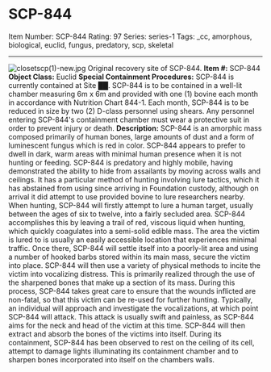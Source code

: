 # SCP-844
Item Number: SCP-844
Rating: 97
Series: series-1
Tags: _cc, amorphous, biological, euclid, fungus, predatory, scp, skeletal

---

![closetscp\(1\)-new.jpg](https://scp-wiki.wdfiles.com/local--files/scp-844/closetscp\(1\)-new.jpg)
Original recovery site of SCP-844.
**Item #:** SCP-844
**Object Class:** Euclid
**Special Containment Procedures:** SCP-844 is currently contained at Site ██. SCP-844 is to be contained in a well-lit chamber measuring 6m x 6m and provided with one (1) bovine each month in accordance with Nutrition Chart 844-1. Each month, SCP-844 is to be reduced in size by two (2) D-class personnel using shears.
Any personnel entering SCP-844's containment chamber must wear a protective suit in order to prevent injury or death.
**Description:** SCP-844 is an amorphic mass composed primarily of human bones, large amounts of dust and a form of luminescent fungus which is red in color. SCP-844 appears to prefer to dwell in dark, warm areas with minimal human presence when it is not hunting or feeding.
SCP-844 is predatory and highly mobile, having demonstrated the ability to hide from assailants by moving across walls and ceilings. It has a particular method of hunting involving lure tactics, which it has abstained from using since arriving in Foundation custody, although on arrival it did attempt to use provided bovine to lure researchers nearby.
When hunting, SCP-844 will firstly attempt to lure a human target, usually between the ages of six to twelve, into a fairly secluded area. SCP-844 accomplishes this by leaving a trail of red, viscous liquid when hunting, which quickly coagulates into a semi-solid edible mass. The area the victim is lured to is usually an easily accessible location that experiences minimal traffic.
Once there, SCP-844 will settle itself into a poorly-lit area and using a number of hooked barbs stored within its main mass, secure the victim into place.
SCP-844 will then use a variety of physical methods to incite the victim into vocalizing distress. This is primarily realized through the use of the sharpened bones that make up a section of its mass. During this process, SCP-844 takes great care to ensure that the wounds inflicted are non-fatal, so that this victim can be re-used for further hunting.
Typically, an individual will approach and investigate the vocalizations, at which point SCP-844 will attack. This attack is usually swift and painless, as SCP-844 aims for the neck and head of the victim at this time. SCP-844 will then extract and absorb the bones of the victims into itself.
During its containment, SCP-844 has been observed to rest on the ceiling of its cell, attempt to damage lights illuminating its containment chamber and to sharpen bones incorporated into itself on the chambers walls.
